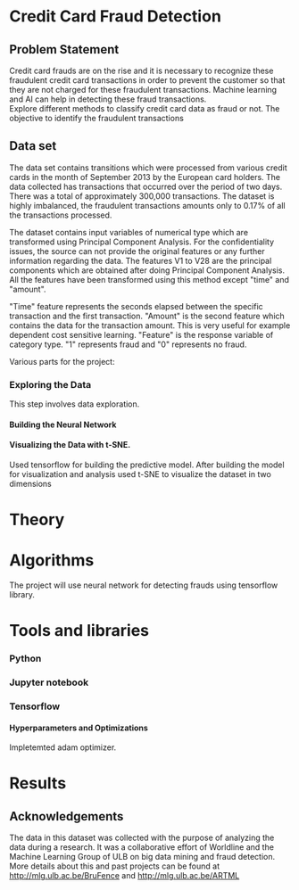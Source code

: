 # Credit Card Fraud Detection

## Problem Statement
Credit card frauds are on the rise and it is necessary to recognize these fraudulent credit card transactions in order to prevent the customer so that they are not charged for these fraudulent transactions. Machine learning and AI can help in detecting these fraud transactions.  
Explore different methods to classify credit card data as fraud or not. The objective to identify the fraudulent transactions

## Data set
The data set contains transitions which were processed from various credit cards in the month of September 2013 by the European card holders. The data collected has transactions that occurred over the period of two days. There was a total of approximately 300,000 transactions. 
The dataset is highly imbalanced, the fraudulent transactions amounts only to 0.17% of all the transactions processed.

The dataset contains input variables of numerical type which are transformed using Principal Component Analysis. For the confidentiality issues, the source can not provide the original features or any further information regarding the data. The features V1 to V28 are the principal components which are obtained after doing Principal Component Analysis. All the features have been transformed using this method except "time" and "amount". 

"Time" feature represents the seconds elapsed between the specific transaction and the first transaction.
"Amount" is the second feature which contains the data for the transaction amount. This is very useful for example dependent cost sensitive learning.
"Feature" is the response variable of category type. "1" represents fraud and "0" represents no fraud.

Various parts for the project:
### Exploring the Data
This step involves data exploration.
#### Building the Neural Network
#### Visualizing the Data with t-SNE.
Used tensorflow for building the predictive model. After building the model for visualization and analysis used t-SNE to visualize the dataset in two dimensions

# Theory

# Algorithms
 The project will use neural network for detecting frauds using tensorflow library. 
 
 ## 
 
 # Tools and libraries
 ### Python
 ### Jupyter notebook
 ### Tensorflow
 #### Hyperparameters and Optimizations
 Impletemted adam optimizer.

 #### 
 
# Results


## Acknowledgements
The data in this dataset was collected with the purpose of analyzing the data during a research. It was a collaborative effort of Worldline and the Machine Learning Group of ULB on big data mining and fraud detection. More details about this and past projects can be found at http://mlg.ulb.ac.be/BruFence and http://mlg.ulb.ac.be/ARTML
